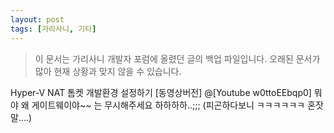 ```yaml
---
layout: post
tags: [가리사니, 기타]
---
```


> 이 문서는 가리사니 개발자 포럼에 올렸던 글의 백업 파일입니다.
오래된 문서가 많아 현재 상황과 맞지 않을 수 있습니다.


Hyper-V NAT 톰켓 개발환경 설정하기 [동영상버전]
@[Youtube w0ttoEEbqp0]
뭐야 왜 게이트웨이야~~ 는 무시해주세요 하하하하..;;;
(피곤하다보니 ㅋㅋㅋㅋㅋㅋ 혼잣말....)